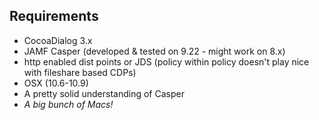 Requirements
------------
* CocoaDialog 3.x
* JAMF Casper (developed & tested on 9.22 - might work on 8.x)
* http enabled dist points or JDS (policy within policy doesn't play nice with fileshare based CDPs)
* OSX (10.6-10.9)
* A pretty solid understanding of Casper
* *A big bunch of Macs!*
